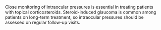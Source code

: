 Close monitoring of intraocular pressures is essential in treating patients with topical corticosteroids. Steroid-induced glaucoma is common among patients on long-term treatment, so intraocular pressures should be assessed on regular follow-up visits.